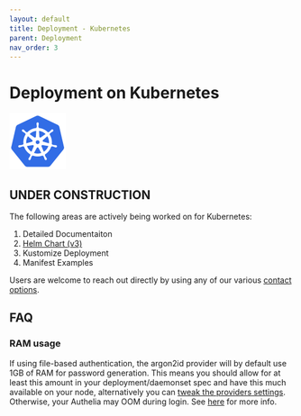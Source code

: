 ```yaml
---
layout: default
title: Deployment - Kubernetes
parent: Deployment
nav_order: 3
---
```


# Deployment on Kubernetes

<p>
    <img src="../images/logos/kubernetes.png" width="100" style="padding-right: 10px">
</p>

## UNDER CONSTRUCTION

The following areas are actively being worked on for Kubernetes:
1. Detailed Documentaiton
2. [Helm Chart (v3)](https://github.com/authelia/chartrepo)
3. Kustomize Deployment
4. Manifest Examples

Users are welcome to reach out directly by using any of our various [contact options](../about-us.md#contact-options). 

## FAQ

### RAM usage

If using file-based authentication, the argon2id provider will by default use 1GB of RAM for password generation. This means you should allow for at least this amount in your deployment/daemonset spec and have this much available on your node, alternatively you can [tweak the providers settings](https://www.authelia.com/docs/configuration/authentication/file.html#memory). Otherwise, your Authelia may OOM during login. See [here](https://github.com/authelia/authelia/issues/1234#issuecomment-663910799) for more info.
